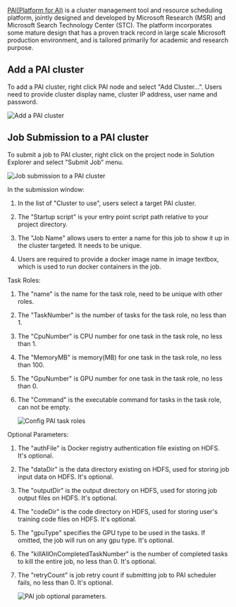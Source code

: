 [PAI(Platform for AI)](https://github.com/Microsoft/pai) is a cluster management tool and resource scheduling platform, jointly designed and developed by Microsoft Research (MSR) and Microsoft Search Technology Center (STC). The platform incorporates some mature design that has a proven track record in large scale Microsoft production environment, and is tailored primarily for academic and research purpose.

## Add a PAI cluster <a id="pai_add"></a>
To add a PAI cluster, right click PAI node and select "Add Cluster…". Users need to provide cluster display name, cluster IP address, user name and password. 

   ![Add a PAI cluster](./media/pai/add-cluster.png)

## Job Submission to a PAI cluster <a id="pai_submit"></a>
To submit a job to PAI cluster, right click on the project node in Solution Explorer and select "Submit Job" menu.

   ![Job submission to a PAI cluster](./media/pai/job-submission.png)

In the submission window:

1.  In the list of "Cluster to use", users select a target PAI cluster.

1.  The "Startup script" is your entry point script path relative to your project directory.

1.  The "Job Name" allows users to enter a name for this job to show it up in the cluster targeted. It needs to be unique.

1.  Users are required to provide a docker image name in image textbox, which is used to run docker containers in the job.


Task Roles:
1.  The "name" is the name for the task role, need to be unique with other roles.
1.  The "TaskNumber" is the number of tasks for the task role, no less than 1.
1.  The "CpuNumber" is CPU number for one task in the task role, no less than 1.
1.  The "MemoryMB" is memory(MB) for one task in the task role, no less than 100.
1.  The "GpuNumber" is GPU number for one task in the task role, no less than 0.
1.  The "Command" is the executable command for tasks in the task role, can not be empty.

    ![Config PAI task roles](./media/pai/task-role.png)

Optional Parameters:

1.  The "authFile" is Docker registry authentication file existing on HDFS. It's optional.

1.  The "dataDir" is the data directory existing on HDFS, used for storing job input data on HDFS. It's optional.

1.  The "outputDir" is the output directory on HDFS, used for storing job output files on HDFS. It's optional.

1.  The "codeDir" is the code directory on HDFS, used for storing user's training code files on HDFS. It's optional.

1.  The "gpuType" specifies the GPU type to be used in the tasks. If omitted, the job will run on any gpu type. It's optional.

1.  The "killAllOnCompletedTaskNumber" is the number of completed tasks to kill the entire job, no less than 0. It's optional.

1.  The "retryCount" is job retry count if submitting job to PAI scheduler fails, no less than 0. It's optional.

    ![PAI job optional parameters.](./media/pai/optional-param.png)
